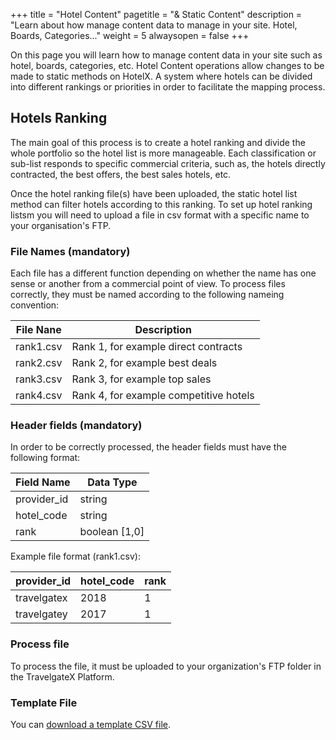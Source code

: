 +++
title = "Hotel Content"
pagetitle = "& Static Content"
description = "Learn about how manage content data to manage in your site. Hotel, Boards, Categories..."
weight = 5
alwaysopen = false
+++

On this page you will learn how to manage content data in your site such as hotel, boards, categories, etc. Hotel Content operations allow changes to be made to static methods on HotelX. A system where hotels can be divided into different rankings or priorities in order to facilitate the mapping process.

## Hotels Ranking

The main goal of this process is to create a hotel ranking and divide the whole portfolio so the hotel list is more manageable. Each classification or sub-list responds to specific commercial criteria, such as, the hotels directly contracted, the best offers, the best sales hotels, etc.

Once the hotel ranking file(s) have been uploaded, the static hotel list method can filter hotels according to this ranking. To set up hotel ranking listsm you will need to upload a file in csv format with a specific name to your organisation's FTP.

### File Names (mandatory)

Each file has a different function depending on whether the name has one sense or another from a commercial point of view. To process files correctly, they must be named according to the following nameing convention:

|File Nane| Description|
|---------|------------|
|rank1.csv | Rank 1, for example direct contracts |
|rank2.csv | Rank 2, for example best deals |
|rank3.csv | Rank 3, for example top sales |
|rank4.csv | Rank 4, for example competitive hotels |

### Header fields (mandatory)

In order to be correctly processed, the header fields must have the following format:

| Field Name | Data Type |
|-------------|----------|
| provider_id | string |
| hotel_code | string |
| rank | boolean [1,0] |

Example file format (rank1.csv):

| provider_id | hotel_code |rank |
|-------------|------------|-----|
| travelgatex | 2018 | 1 |
| travelgatey | 2017 | 1 |
 
### Process file

To process the file, it must be uploaded to your organization's FTP folder in the TravelgateX Platform.

### Template File

You can [download a template CSV file](/content/rank1.csv).
